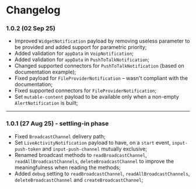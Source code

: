 # Changelog

### 1.0.2 (02 Sep 25)

- Improved `WidgetNotification` payload by removing useless parameter to be provided and added support for parametric priority;
- Added validation for `appData` in `VoipNotification`;
- Added validation for `appData` in `PushToTalkNotification`;
- Changed supported connectors for `PushToTalkNotification` (based on documentation example);
- Fixed payload for `FileProviderNotification` – wasn't compliant with the documentation;
- Fixed supported connectors for `FileProviderNotification`;
- Set `mutable-content` payload to be available only when a non-empty `AlertNotification` is built;

---

### 1.0.1 (27 Aug 25) - settling-in phase

- Fixed `BroadcastChannel` delivery path;
- Set `LiveActivityNotification` payload to have, on a `start` event, `input-push-token` and `input-push-channel` mutually exclusive;
- Renamed broadcast methods to `readBroadcastChannel`, `readAllBroadcastChannels`, `deleteBroadcastChannel` to improve the meaningfulness when reading the methods;
- Added `debug` setting to `readBroadcastChannel`, `readAllBroadcastChannels`, `deleteBroadcastChannel` and `createBroadcastChannel`;

